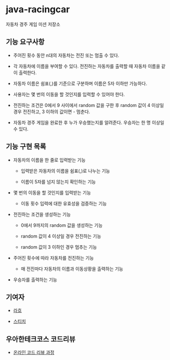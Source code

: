 # java-racingcar

자동차 경주 게임 미션 저장소

## 기능 요구사항

- 주어진 횟수 동안 n대의 자동차는 전진 또는 멈출 수 있다.

- 각 자동차에 이름을 부여할 수 있다. 전진하는 자동차를 출력할 때 자동차 이름을 같이 출력한다.

- 자동차 이름은 쉼표(,)를 기준으로 구분하며 이름은 5자 이하만 가능하다.

- 사용자는 몇 번의 이동을 할 것인지를 입력할 수 있어야 한다.

- 전진하는 조건은 0에서 9 사이에서 random 값을 구한 후 random 값이 4 이상일 경우 전진하고, 3 이하의 값이면 -
  멈춘다.

- 자동차 경주 게임을 완료한 후 누가 우승했는지를 알려준다. 우승자는 한 명 이상일 수 있다.

## 기능 구현 목록

- 자동차의 이름을 한 줄로 입력받는 기능

  - 입력받은 자동차의 이름을 쉼표(,)로 나누는 기능

  - 이름이 5자를 넘지 않는지 확인하는 기능

- 몇 번의 이동을 할 것인지를 입력받는 기능

  - 이동 횟수 입력에 대한 유효성을 검증하는 기능

- 전진하는 조건을 생성하는 기능

  - 0에서 9까지의 random 값을 생성하는 기능

  - random 값이 4 이상일 경우 전진하는 기능

  - random 값이 3 이하인 경우 멈추는 기능

- 주어진 횟수에 따라 자동차를 전진하는 기능

  - 매 전진마다 자동차의 이름과 이동상황을 출력하는 기능

- 우승자를 출력하는 기능

## 기여자

- [라흐]()

- [스티치]()

## 우아한테크코스 코드리뷰

- [온라인 코드 리뷰 과정](https://github.com/woowacourse/woowacourse-docs/blob/master/maincourse/README.md)
